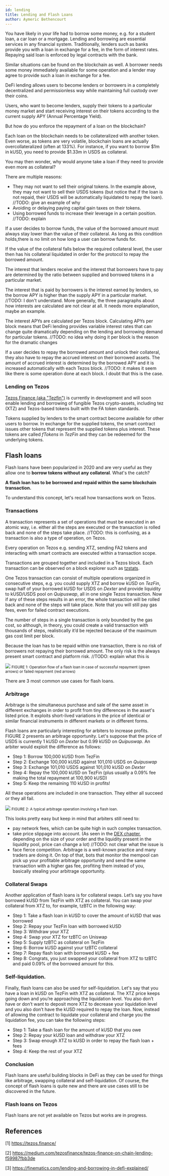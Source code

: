 ```yaml
---
id: lending
title: Lending and Flash Loans
author: Aymeric Bethencourt
---
```


You have likely in your life had to borrow some money, e.g. for a student loan, a car loan or a mortgage. Lending and borrowing are essential services in any financial system. Traditionally, lenders such as banks provide you with a loan in exchange for a fee, in the form of interest rates. Repaying said loan is enforced by legal contracts with the bank.

Similar situations can be found on the blockchain as well. A borrower needs some money immediately available for some operation and a lender may agree to provide such a loan in exchange for a fee. 

DeFi lending allows users to become lenders or borrowers in a completely decentralized and permissionless way while maintaining full custody over their coins. 

Users, who want to become lenders, supply their tokens to a particular money market and start receiving interest on their tokens according to the current supply APY (Annual Percentage Yield). 

But how do you enforce the repayment of a loan on the blockchain? 

Each loan on the blockchain needs to be collateralized with another token. Even worse, as tokens are very volatile, blockchain loans are actually overcollateralized (often at 133%). For instance, if you want to borrow $1m in kUSD, you need to provide $1.33m in USDS as collateral. 

You may then wonder, why would anyone take a loan if they need to provide even more as collateral?

There are multiple reasons:
- They may not want to sell their original tokens. In the example above, they may not want to sell their USDS tokens (but notice that if the loan is not repaid, their USDS will be automatically liquidated to repay the loan).
//TODO: give an example of why
- Avoiding or delaying paying capital gain taxes on their tokens.
- Using borrowed funds to increase their leverage in a certain position. 
//TODO: explain

If a user decides to borrow funds, the value of the borrowed amount must always stay lower than the value of their collateral. As long as this condition holds,there is no limit on how long a user can borrow funds for.

If the value of the collateral falls below the required collateral level, the user then has his collateral liquidated in order for the protocol to repay the borrowed amount.

The interest that lenders receive and the interest that borrowers have to pay are determined by the ratio between supplied and borrowed tokens in a particular market. 

The interest that is paid by borrowers is the interest earned by lenders, so the borrow APY is higher than the supply APY in a particular market.
//TODO: I don't understand. More generally, the three paragraphs about how interests are calculated are not clear at all. It needs more explanation, maybe an example.

The interest APYs are calculated per Tezos block. Calculating APYs per block means that DeFi lending provides variable interest rates that can change quite dramatically depending on the lending and borrowing demand for particular tokens. 
//TODO: no idea why doing it per block is the reason for the dramatic changes

If a user decides to repay the borrowed amount and unlock their collateral, they also have to repay the accrued interest on their borrowed assets. The amount of accrued interest is determined by the borrowed APY and it is increased automatically with each Tezos block. 
//TODO: it makes it seem like there is some operation done at each block. I doubt that this is the case.

### Lending on Tezos
[Tezos Finance (aka "Tezfin")](https://tezos.finance/) is currently in development and will soon enable lending and borrowing of fungible Tezos crypto-assets, including tez (XTZ) and Tezos-based tokens built with the FA token standards.

Tokens supplied by lenders to the smart contract become available for other users to borrow. In exchange for the supplied tokens, the smart contract issues other tokens that represent the supplied tokens plus interest. These tokens are called _fTokens_ in _TezFin_ and they can be redeemed for the underlying tokens. 

## Flash loans
Flash loans have been popularized in 2020 and are very useful as they allow one to **borrow tokens without any collateral**. What's the catch?

**A flash loan has to be borrowed and repaid within the same blockchain transaction.** 

To understand this concept, let's recall how transactions work on Tezos.

### Transactions
A transaction represents a set of operations that must be executed in an atomic way, i.e. either all the steps are executed or the transaction is rolled back and none of the steps take place.
//TODO: this is confusing, as a transaction is also a type of operation, on Tezos.

Every operation on Tezos e.g. sending XTZ, sending FA2 tokens and interacting with smart contracts are executed within a transaction scope. 

Transactions are grouped together and included in a Tezos block. Each transaction can be observed on a block explorer such as [tzstats](https://tzstats.com/).

One Tezos transaction can consist of multiple operations organized in consecutive steps, e.g. you could supply XTZ and borrow kUSD on _TezFin_, swap half of your borrowed kUSD for USDS on _Dexter_ and provide liquidity to kUSD/USDS pool on _Quipuswap_, all in one single Tezos transaction. Now if any of these steps results in an error, the whole transaction will be rolled back and none of the steps will take place. Note that you will still pay gas fees, even for failed contract executions.  

The number of steps in a single transaction is only bounded by the gas cost, so although, in theory, you could create a valid transaction with thousands of steps, realistically it’d be rejected because of the maximum gas cost limit per block. 

Because the loan has to be repaid within one transaction, there is no risk of borrowers not repaying their borrowed amount. The only risk is the always present smart contract and platform risk.
//TODO: explain what this is

![](../../static/img/defi/flash-loan.svg)
<small className="figure">FIGURE 1: Operation flow of a flash loan in case of successful repayment (green arrows) or failed repayment (red arrows)</small>

There are 3 most common use cases for flash loans. 

### Arbitrage
Arbitrage is the simultaneous purchase and sale of the same asset in different exchanges in order to profit from tiny differences in the asset's listed price. It exploits short-lived variations in the price of identical or similar financial instruments in different markets or in different forms.

Flash loans are particularly interesting for arbiters to increase profits. FIGURE 2 presents an arbitrage opportunity. Let's suppose that the price of USDS is currently 1 kUSD on _Dexter_ but 0.99 kUSD on _Quipuswap_. An arbiter would exploit the difference as follows:

- Step 1: Borrow 100,000 kUSD from TezFin
- Step 2: Exchange 100,000 kUSD against 101,010 USDS on _Quipuswap_
- Step 3: Exchange 101,010 USDS against 101,010 kUSD on _Dexter_
- Step 4: Repay the 100,000 kUSD on TezFin (plus usually a 0.09% fee making the total repayment at 100,900 kUSD)
- Step 5: Keep the remaining 110 kUSD in profits!

All these operations are included in one transaction. They either all succeed or they all fail.


![](../../static/img/defi/arbitrage.svg)
<small className="figure">FIGURE 2: A typical arbitrage operation involving a flash loan.</small>

This looks pretty easy but keep in mind that arbiters still need to:
- pay network fees, which can be quite high in such complex transaction.
- take price slippage into account. (As seen in the [DEX chapter](/defi/dexs), depending on the size of your order and the liquidity present in the liquidity pool, price can change a lot)
//TODO: not clear what the issue is
- face fierce competition. Arbitrage is a well-known practice and many traders are doing it. On top of that, bots that monitor the mempool can pick up your profitable arbitrage opportunity and send the same transaction with a higher gas fee, profiting them instead of you, basically stealing your arbitrage opportunity.

### Collateral Swaps
Another application of flash loans is for collateral swaps. Let’s say you have borrowed kUSD from TezFin with XTZ as collateral. You can swap your collateral from XTZ to, for example, tzBTC in the following way:

- Step 1: Take a flash loan in kUSD to cover the amount of kUSD that was borrowed
- Step 2: Repay your TezFin loan with borrowed kUSD 
- Step 3: Withdraw your XTZ 
- Step 4: Swap your XTZ for tzBTC on Uniswap 
- Step 5: Supply tzBTC as collateral on TezFin 
- Step 6: Borrow kUSD against your tzBTC collateral 
- Step 7: Repay flash loan with borrowed kUSD + fee 
- Step 8: Congrats, you just swapped your collateral from XTZ to tzBTC and paid 0.09% of the borrowed amount for this. 

### Self-liquidation.
Finally, flash loans can also be used for self-liquidation. Let's say that you have a loan in kUSD on TezFin with XTZ as collateral. The XTZ price keeps going down and you’re approaching the liquidation level. You also don’t have or don’t want to deposit more XTZ to decrease your liquidation level and you also don’t have the kUSD required to repay the loan. Now, instead of allowing the contract to liquidate your collateral and charge you the liquidation fee, you can take the following steps:

- Step 1: Take a flash loan for the amount of kUSD that you owe
- Step 2: Repay your kUSD loan and withdraw your XTZ
- Step 3: Swap enough XTZ to kUSD in order to repay the flash loan + fees 
- Step 4: Keep the rest of your XTZ 

### Conclusion
Flash loans are useful building blocks in DeFi as they can be used for things like arbitrage, swapping collateral and self-liquidation. Of course, the concept of flash loans is quite new and there are use cases still to be discovered in the future. 

### Flash loans on Tezos
Flash loans are not yet available on Tezos but works are in progress.

## References

[1] https://tezos.finance/

[2] https://medium.com/tezosfinance/tezos-finance-on-chain-lending-f59987fbb3de

[3] https://finematics.com/lending-and-borrowing-in-defi-explained/
